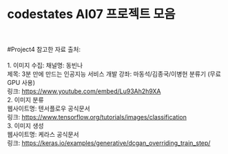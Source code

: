 # codestates AI07 프로젝트 모음
<br><br>
#Project4 참고한 자료 출처:<br>
<br> 1. 이미지 수집: 
채널명: 동빈나<br> 
제목: 3분 만에 만드는 인공지능 서비스 개발 강좌: 마동석/김종국/이병헌 분류기 (무료 GPU 사용) <br>
링크: https://www.youtube.com/embed/Lu93Ah2h9XA <br>
2. 이미지 분류 <br>
웹사이트명: 텐서플로우 공식문서 <br>
링크: https://www.tensorflow.org/tutorials/images/classification<br>
3. 이미지 생성 <br>
웹사이트명: 케라스 공식문서 <br>
링크: https://keras.io/examples/generative/dcgan_overriding_train_step/

